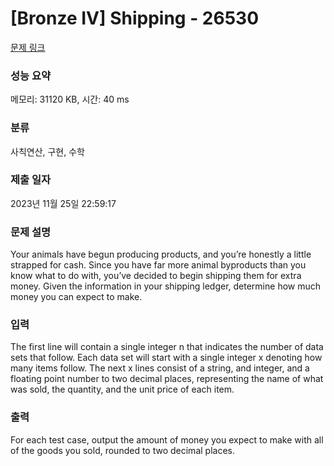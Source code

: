 # [Bronze IV] Shipping - 26530 

[문제 링크](https://www.acmicpc.net/problem/26530) 

### 성능 요약

메모리: 31120 KB, 시간: 40 ms

### 분류

사칙연산, 구현, 수학

### 제출 일자

2023년 11월 25일 22:59:17

### 문제 설명

<p>Your animals have begun producing products, and you’re honestly a little strapped for cash. Since you have far more animal byproducts than you know what to do with, you’ve decided to begin shipping them for extra money. Given the information in your shipping ledger, determine how much money you can expect to make.</p>

### 입력 

 <p>The first line will contain a single integer n that indicates the number of data sets that follow. Each data set will start with a single integer x denoting how many items follow. The next x lines consist of a string, and integer, and a floating point number to two decimal places, representing the name of what was sold, the quantity, and the unit price of each item.</p>

### 출력 

 <p>For each test case, output the amount of money you expect to make with all of the goods you sold, rounded to two decimal places.</p>

